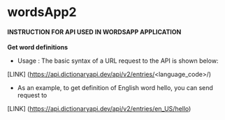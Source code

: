 # wordsApp2

#### INSTRUCTION FOR API USED IN WORDSAPP APPLICATION

**Get word definitions**

- Usage : The basic syntax of a URL request to the API is shown below:

[LINK] (https://api.dictionaryapi.dev/api/v2/entries/<language_code>/<word>)

- As an example, to get definition of English word hello, you can send request to

[LINK] (https://api.dictionaryapi.dev/api/v2/entries/en_US/hello)
